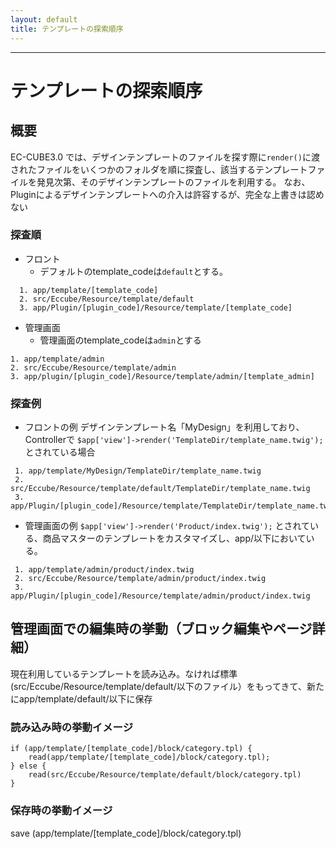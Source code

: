 ```yaml
---
layout: default
title: テンプレートの探索順序
---
```


---

# テンプレートの探索順序

## 概要

EC-CUBE3.0 では、デザインテンプレートのファイルを探す際に`render()`に渡されたファイルをいくつかのフォルダを順に探査し、該当するテンプレートファイルを発見次第、そのデザインテンプレートのファイルを利用する。
なお、Pluginによるデザインテンプレートへの介入は許容するが、完全な上書きは認めない

### 探査順

* フロント
  * デフォルトのtemplate_codeは`default`とする。

```
  1. app/template/[template_code]
  2. src/Eccube/Resource/template/default
  3. app/Plugin/[plugin_code]/Resource/template/[template_code]
```

* 管理画面
  * 管理画面のtemplate_codeは`admin`とする

```
1. app/template/admin
2. src/Eccube/Resource/template/admin
3. app/plugin/[plugin_code]/Resource/template/admin/[template_admin]
```

### 探査例

* フロントの例
デザインテンプレート名「MyDesign」を利用しており、Controllerで
`$app['view']->render('TemplateDir/template_name.twig');`  とされている場合

```
 1. app/template/MyDesign/TemplateDir/template_name.twig
 2. src/Eccube/Resource/template/default/TemplateDir/template_name.twig
 3. app/Plugin/[plugin_code]/Resource/template/TemplateDir/template_name.twig
```

* 管理画面の例
`$app['view']->render('Product/index.twig');`  とされている、商品マスターのテンプレートをカスタマイズし、app/以下においている。

```
 1. app/template/admin/product/index.twig
 2. src/Eccube/Resource/template/admin/product/index.twig
 3. app/Plugin/[plugin_code]/Resource/template/admin/product/index.twig
```

## 管理画面での編集時の挙動（ブロック編集やページ詳細）

現在利用しているテンプレートを読み込み。なければ標準(src/Eccube/Resource/template/default/以下のファイル）をもってきて、新たにapp/template/default/以下に保存

### 読み込み時の挙動イメージ

```
if (app/template/[template_code]/block/category.tpl) {
    read(app/template/[template_code]/block/category.tpl);
} else {
    read(src/Eccube/Resource/template/default/block/category.tpl)
}
```

### 保存時の挙動イメージ

save (app/template/[template_code]/block/category.tpl)

